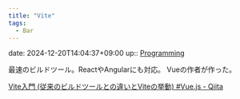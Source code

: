 ```yaml
---
title: "Vite"
tags:
  - Bar
---
```


date: 2024-12-20T14:04:37+09:00
up:: [Programming](../Program/Programming.md)

最速のビルドツール。ReactやAngularにも対応。
Vueの作者が作った。

[Vite入門 (従来のビルドツールとの違いとViteの挙動) #Vue.js - Qiita](https://qiita.com/yoshii0110/items/6277626b0f558818da08)